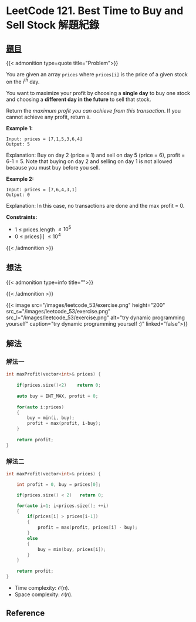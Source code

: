 # LeetCode 121. Best Time to Buy and Sell Stock 解題紀錄



## [題目](https://leetcode.com/problems/best-time-to-buy-and-sell-stock/)


{{< admonition type=quote title="Problem">}}

You are given an array `prices` where `prices[i]` is the price of a given stock on the $i^{th}$ day.

You want to maximize your profit by choosing a **single day** to buy one stock and choosing a **different day in the future** to sell that stock.

Return the *maximum profit you can achieve from this transaction*. If you cannot achieve any profit, return `0`.

 

**Example 1:**
```
Input: prices = [7,1,5,3,6,4]
Output: 5
```
Explanation: Buy on day 2 (price = 1) and sell on day 5 (price = 6), profit = 6-1 = 5.
Note that buying on day 2 and selling on day 1 is not allowed because you must buy before you sell.

**Example 2:**
```
Input: prices = [7,6,4,3,1]
Output: 0
```
Explanation: In this case, no transactions are done and the max profit = 0.
 

**Constraints:**

- 1 $\leq$ prices.length $\leq 10^5$
- 0 $\leq$ prices[i] $\leq 10^4$

{{< /admonition >}}


## 想法

{{< admonition type=info title="">}}


{{< /admonition >}}



{{< image src="/images/leetcode_53/exercise.png"  height="200" 
          src_s="/images/leetcode_53/exercise.png" 
          src_l="/images/leetcode_53/exercise.png" 
alt="try dynamic programming yourself" caption="try dynamic programming yourself :)" linked="false">}}

## 解法

### 解法一

```cpp
int maxProfit(vector<int>& prices) {
    
    if(prices.size()<2)    return 0;
    
    auto buy = INT_MAX, profit = 0;
    
    for(auto i:prices)
    {
        buy = min(i, buy);
        profit = max(profit, i-buy);
    }
    
    return profit;
}
```


### 解法二

```cpp
int maxProfit(vector<int>& prices) {

    int profit = 0, buy = prices[0];

    if(prices.size() < 2)   return 0;

    for(auto i=1; i<prices.size(); ++i)
    {
        if(prices[i] > prices[i-1])
        {
            profit = max(profit, prices[i] - buy);
        }
        else
        {
            buy = min(buy, prices[i]);
        }
    }
    
    return profit;
}
```

- Time complexity:  $\mathcal{O}(n)$.
- Space complexity:  $\mathcal{O}(n)$.



## Reference

